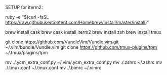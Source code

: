 SETUP for iterm2:


ruby -e "$(curl -fsSL https://raw.githubusercontent.com/Homebrew/install/master/install)"

brew install cask
brew cask install iterm2
brew install zsh
brew install tmux

git clone https://github.com/VundleVim/Vundle.vim.git ~/.vim/bundle/Vundle.vim
git clone https://github.com/tmux-plugins/tpm ~/.tmux/plugins/tpm


mv ./.ycm_extra_conf.py ~/.vim/.ycm_extra_conf.py
mv ./.zshrc ~/.zshrc
mv ./.tmux.conf ~/.tmux.conf
mv ./.bimrc ~/.vimrc

